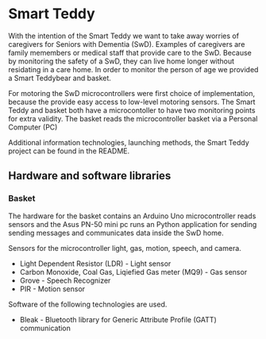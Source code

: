 # Smart Teddy

With the intention of the Smart Teddy we want to take away worries of caregivers for Seniors with Dementia (SwD). Examples of caregivers are family memembers or medical staff that provide care to the SwD. Because by monitoring the safety of a SwD, they can live home longer without residating in a care home. In order to monitor the person of age we provided a Smart Teddybear and basket.

For motoring the SwD microcontrollers were first choice of implementation, because the provide easy access to low-level motoring sensors. The Smart Teddy and basket both have a microcontoller to have two monitoring points for extra validity. The basket reads the microcontroller basket via a Personal Computer (PC)

Additional information technologies, launching methods, the Smart Teddy project can be found in the README.

## Hardware and software libraries

### Basket

The hardware for the basket contains an Arduino Uno microcontroller reads sensors and the Asus PN-50 mini pc runs an Python application for sending sending messages and communicates data inside the SwD home.

Sensors for the microcontroller light, gas, motion, speech, and camera.

* Light Dependent Resistor (LDR) - Light sensor
* Carbon Monoxide, Coal Gas, Liqiefied Gas meter (MQ9) - Gas sensor
* Grove - Speech Recognizer
* PIR - Motion sensor

Software of the following technologies are used.

* Bleak - Bluetooth library for Generic Attribute Profile (GATT) communication
